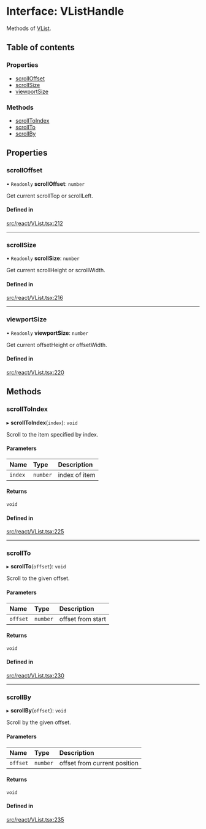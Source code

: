 # Interface: VListHandle

Methods of [VList](../API.md#vlist).

## Table of contents

### Properties

- [scrollOffset](VListHandle.md#scrolloffset)
- [scrollSize](VListHandle.md#scrollsize)
- [viewportSize](VListHandle.md#viewportsize)

### Methods

- [scrollToIndex](VListHandle.md#scrolltoindex)
- [scrollTo](VListHandle.md#scrollto)
- [scrollBy](VListHandle.md#scrollby)

## Properties

### scrollOffset

• `Readonly` **scrollOffset**: `number`

Get current scrollTop or scrollLeft.

#### Defined in

[src/react/VList.tsx:212](https://github.com/inokawa/virtua/blob/3a77116/src/react/VList.tsx#L212)

___

### scrollSize

• `Readonly` **scrollSize**: `number`

Get current scrollHeight or scrollWidth.

#### Defined in

[src/react/VList.tsx:216](https://github.com/inokawa/virtua/blob/3a77116/src/react/VList.tsx#L216)

___

### viewportSize

• `Readonly` **viewportSize**: `number`

Get current offsetHeight or offsetWidth.

#### Defined in

[src/react/VList.tsx:220](https://github.com/inokawa/virtua/blob/3a77116/src/react/VList.tsx#L220)

## Methods

### scrollToIndex

▸ **scrollToIndex**(`index`): `void`

Scroll to the item specified by index.

#### Parameters

| Name | Type | Description |
| :------ | :------ | :------ |
| `index` | `number` | index of item |

#### Returns

`void`

#### Defined in

[src/react/VList.tsx:225](https://github.com/inokawa/virtua/blob/3a77116/src/react/VList.tsx#L225)

___

### scrollTo

▸ **scrollTo**(`offset`): `void`

Scroll to the given offset.

#### Parameters

| Name | Type | Description |
| :------ | :------ | :------ |
| `offset` | `number` | offset from start |

#### Returns

`void`

#### Defined in

[src/react/VList.tsx:230](https://github.com/inokawa/virtua/blob/3a77116/src/react/VList.tsx#L230)

___

### scrollBy

▸ **scrollBy**(`offset`): `void`

Scroll by the given offset.

#### Parameters

| Name | Type | Description |
| :------ | :------ | :------ |
| `offset` | `number` | offset from current position |

#### Returns

`void`

#### Defined in

[src/react/VList.tsx:235](https://github.com/inokawa/virtua/blob/3a77116/src/react/VList.tsx#L235)
